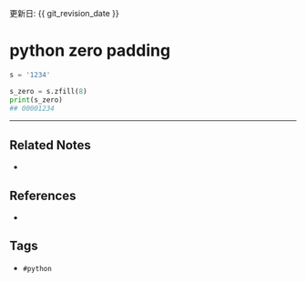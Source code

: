更新日: {{ git_revision_date }}

# python zero padding
```py
s = '1234'

s_zero = s.zfill(8)
print(s_zero)
## 00001234
```

---
## Related Notes
- 

## References
- 

## Tags
- `#python` 